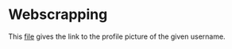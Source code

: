 # Webscrapping 
This [file](https://github.com/Aman-Agrawal01/Fun-stuffs/blob/master/Webscrapping/main.py) gives the link to the profile picture of the given username.
